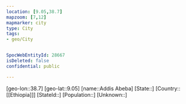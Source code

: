 ```yaml
---
location: [9.05,38.7]
mapzoom: [7,12] 
mapmarker: city 
type: City
tags:
- geo/City


SpocWebEntityId: 28667
isDeleted: false
confidential: public

---
```

[geo-lon::38.7]
[geo-lat::9.05]
[name::Addis Abeba]
[State::]
[Country::[[Ethiopia]]]
[StateId::]
[Population::]
[Unknown::]

